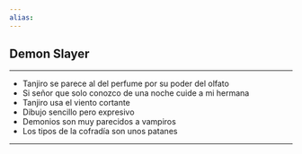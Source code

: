 ```yaml
---
alias: 
---
```


## Demon Slayer
---

-   Tanjiro se parece al del perfume por su poder del olfato
-   Si señor que solo conozco de una noche cuide a mi hermana
-   Tanjiro usa el viento cortante
-   Dibujo sencillo pero expresivo
-   Demonios son muy parecidos a vampiros
-   Los tipos de la cofradía son unos patanes

---

